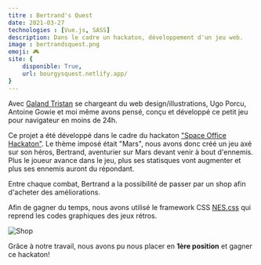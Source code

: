 ```yaml
---
titre : Bertrand's Quest
date: 2021-03-27
technologies : [Vue.js, SASS]
description: Dans le cadre un hackaton, développement d'un jeu web.
image : bertrandsquest.png
emoji: 🎮
site: {
    disponible: True,
    url: bourgysquest.netlify.app/
}
---
```


Avec [Galand Tristan]() se chargeant du web design/illustrations, Ugo Porcu, Antoine Gowie et moi même avons pensé, conçu et développé ce petit jeu pour navigateur en moins de 24h. 


Ce projet a été développé dans le cadre du hackaton ["Space Office Hackaton"](https://www.eventbrite.be/e/space-office-hackathon-2021-tickets-141833103631). Le thème imposé était "Mars", nous avons donc créé un jeu axé sur son héros, Bertrand, aventurier sur Mars devant venir à bout d'ennemis. Plus le joueur avance dans le jeu, plus ses statisques vont augmenter et plus ses ennemis auront du répondant. 

Entre chaque combat, Bertrand a la possibilité de passer par un shop afin d'acheter des améliorations. 

Afin de gagner du temps, nous avons utilisé le framework CSS [NES.css](https://nostalgic-css.github.io/NES.css/) qui reprend les codes graphiques des jeux rétros.

![Shop](/img/portfolio/bertrands_quest_shop.png)

Grâce à notre travail, nous avons pu nous placer en **1ère position** et gagner ce hackaton! 